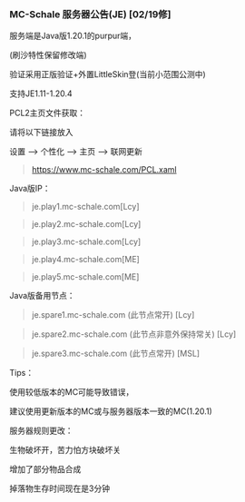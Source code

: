 ### MC-Schale 服务器公告(JE) [02/19修]

服务端是Java版1.20.1的purpur端，

(刷沙特性保留修改端)

验证采用正版验证+外置LittleSkin登(当前小范围公测中)

支持JE1.11-1.20.4

PCL2主页文件获取：

请将以下链接放入

设置 --> 个性化 --> 主页 --> 联网更新

>https://www.mc-schale.com/PCL.xaml

Java版IP：

>je.play1.mc-schale.com[Lcy]

>je.play2.mc-schale.com[Lcy]

>je.play3.mc-schale.com[Lcy]

>je.play4.mc-schale.com[ME]

>je.play5.mc-schale.com[ME]

Java版备用节点：

>je.spare1.mc-schale.com (此节点常开) [Lcy]

>je.spare2.mc-schale.com (此节点非意外保持常关) [Lcy]

>je.spare3.mc-schale.com (此节点常开) [MSL]

Tips：

使用较低版本的MC可能导致错误，

建议使用更新版本的MC或与服务器版本一致的MC(1.20.1)

服务器规则更改：

生物破坏开，苦力怕方块破坏关

增加了部分物品合成

掉落物生存时间现在是3分钟